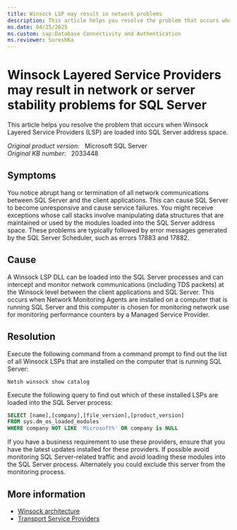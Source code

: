 ```yaml
---
title: Winsock LSP may result in network problems
description: This article helps you resolve the problem that occurs when Winsock Layered Service Providers (LSP) are loaded into SQL Server address space.
ms.date: 04/25/2025
ms.custom: sap:Database Connectivity and Authentication
ms.reviewer: SureshKa
---
```

# Winsock Layered Service Providers may result in network or server stability problems for SQL Server

This article helps you resolve the problem that occurs when Winsock Layered Service Providers (LSP) are loaded into SQL Server address space.

_Original product version:_ &nbsp; Microsoft SQL Server  
_Original KB number:_ &nbsp; 2033448

## Symptoms

You notice abrupt hang or termination of all network communications between SQL Server and the client applications. This can cause SQL Server to become unresponsive and cause service failures. You might receive exceptions whose call stacks involve manipulating data structures that are maintained or used by the modules loaded into the SQL Server address space. These problems are typically followed by error messages generated by the SQL Server Scheduler, such as errors 17883 and 17882.

## Cause

A Winsock LSP DLL can be loaded into the SQL Server processes and can intercept and monitor network communications (including TDS packets) at the Winsock level between the client applications and SQL Server. This occurs when Network Monitoring Agents are installed on a computer that is running SQL Server and this computer is chosen for monitoring network use for monitoring performance counters by a Managed Service Provider.

## Resolution

Execute the following command from a command prompt to find out the list of all Winsock LSPs that are installed on the computer that is running SQL Server:

```console
Netsh winsock show catalog
```

Execute the following query to find out which of these installed LSPs are loaded into the SQL Server process:

```sql
SELECT [name],[company],[file_version],[product_version]
FROM sys.dm_os_loaded_modules 
WHERE company NOT LIKE 'Microsoft%' OR company is NULL
```

If you have a business requirement to use these providers, ensure that you have the latest updates installed for these providers. If possible avoid monitoring SQL Server-related traffic and avoid loading these modules into the SQL Server process. Alternately you could exclude this server from the monitoring process.

## More information

- [Winsock architecture](/previous-versions/windows/embedded/ms885821(v=msdn.10))
- [Transport Service Providers](/windows/win32/winsock/transport-service-providers-2)
